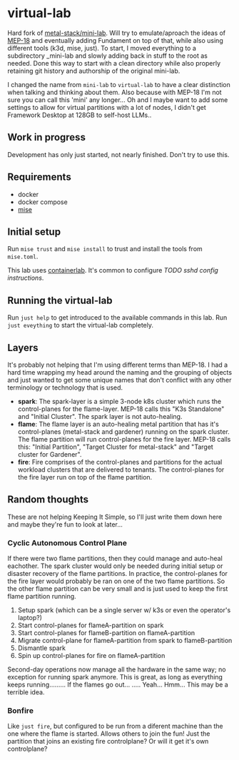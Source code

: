 # virtual-lab

Hard fork of [metal-stack/mini-lab](https://github.com/metal-stack/mini-lab/). Will try to emulate/aproach the ideas of [MEP-18](https://metal-stack.io/docs/mep-18-autonomous-control-plane/) and eventually adding Fundament on top of that, while also using different tools (k3d, mise, just). To start, I moved everything to a subdirectory _mini-lab and slowly adding back in stuff to the root as needed. Done this way to start with a clean directory while also properly retaining git history and authorship of the original mini-lab.

I changed the name from `mini-lab` to `virtual-lab` to have a clear distinction when talking and thinking about them. Also because with MEP-18 I'm not sure you can call this 'mini' any longer... Oh and I maybe want to add some settings to allow for virtual partitions with a lot of nodes, I didn't get Framework Desktop at 128GB to self-host LLMs..

## Work in progress

Development has only just started, not nearly finished. Don't try to use this.

## Requirements

- docker
- docker compose
- [mise](https://mise.jdx.dev/getting-started.html)

## Initial setup

Run `mise trust` and `mise install` to trust and install the tools from `mise.toml`.

This lab uses [containerlab](https://containerlab.dev/). It's common to configure _TODO sshd config instructions_.

## Running the virtual-lab

Run `just help` to get introduced to the available commands in this lab. Run `just eveything` to start the virtual-lab completely.

## Layers

It's probably not helping that I'm using different terms than MEP-18. I had a hard time wrapping my head around the naming and the grouping of objects and just wanted to get some unique names that don't conflict with any other terminology or technology that is used.

- **spark**: The spark-layer is a simple 3-node k8s cluster which runs the control-planes for the flame-layer. MEP-18 calls this "K3s Standalone" and "Initial Cluster". The spark layer is not auto-healing.
- **flame**: The flame layer is an auto-healing metal partition that has it's control-planes (metal-stack and gardener) running on the spark cluster. The flame partition will run control-planes for the fire layer. MEP-18 calls this: "Initial Partition", "Target Cluster for metal-stack" and "Target cluster for Gardener".
- **fire**: Fire comprises of the control-planes and partitions for the actual workload clusters that are delivered to tenants. The control-planes for the fire layer run on top of the flame partition.

## Random thoughts

These are not helping Keeping It Simple, so I'll just write them down here and maybe they're fun to look at later...

### Cyclic Autonomous Control Plane

If there were two flame partitions, then they could manage and auto-heal eachother. The spark cluster would only be needed during initial setup or disaster recovery of the flame partitions. In practice, the control-planes for the fire layer would probably be ran on one of the two flame partitions. So the other flame partition can be very small and is just used to keep the first flame partition running.

1. Setup spark (which can be a single server w/ k3s or even the operator's laptop?)
1. Start control-planes for flameA-partition on spark
1. Start control-planes for flameB-partition on flameA-partition
1. Migrate control-plane for flameA-partition from spark to flameB-partition
1. Dismantle spark
1. Spin up control-planes for fire on flameA-partition

Second-day operations now manage all the hardware in the same way; no exception for running spark anymore. This is great, as long as everything keeps running......... If the flames go out... ..... Yeah... Hmm... This may be a terrible idea.

### Bonfire

Like `just fire`, but configured to be run from a diferent machine than the one where the flame is started. Allows others to join the fun! Just the partition that joins an existing fire controlplane? Or will it get it's own controlplane?
